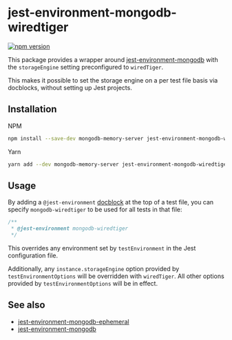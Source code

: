 # jest-environment-mongodb-wiredtiger

[![npm version](https://badge.fury.io/js/jest-environment-mongodb-wiredtiger.svg)](https://badge.fury.io/js/jest-environment-mongodb-wiredtiger)

This package provides a wrapper around
[jest-environment-mongodb](https://www.npmjs.com/package/jest-environment-mongodb)
with the `storageEngine` setting preconfigured to `wiredTiger`.

This makes it possible to set the storage engine on a per test file basis via
docblocks, without setting up Jest projects.

## Installation

NPM

```sh
npm install --save-dev mongodb-memory-server jest-environment-mongodb-wiredtiger
```

Yarn

```sh
yarn add --dev mongodb-memory-server jest-environment-mongodb-wiredtiger
```

## Usage

By adding a `@jest-environment`
[docblock](https://jestjs.io/docs/en/configuration#testenvironment-string) at
the top of a test file, you can specify `mongodb-wiredtiger` to be used for all
tests in that file:

```js
/**
 * @jest-environment mongodb-wiredtiger
 */
```

This overrides any environment set by `testEnvironment` in the Jest
configuration file.

Additionally, any `instance.storageEngine` option provided by
`testEnvironmentOptions` will be overridden with `wiredTiger`. All other options
provided by `testEnvironmentOptions` will be in effect.

## See also

- [jest-environment-mongodb-ephemeral](https://www.npmjs.com/package/jest-environment-mongodb-ephemeral)
- [jest-environment-mongodb](https://www.npmjs.com/package/jest-environment-mongodb)
